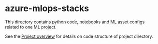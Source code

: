 # azure-mlops-stacks

This directory contains python code, notebooks and ML asset configs related to one ML project.

See the [Project overview](../docs/project-overview.md) for details on code structure of project directory.